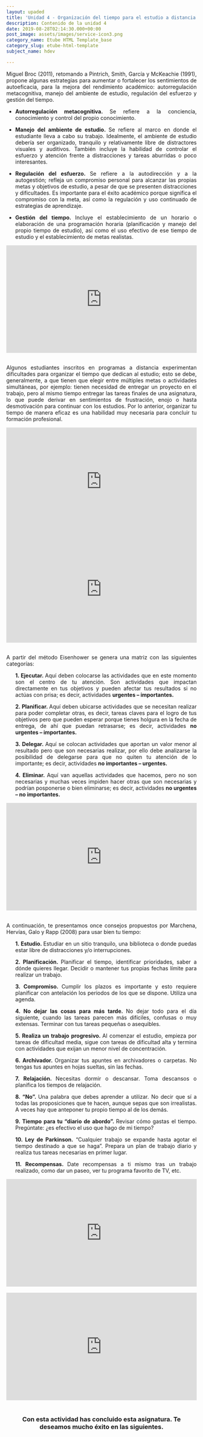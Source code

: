 ```yaml
---
layout: upaded
title: 'Unidad 4 - Organización del tiempo para el estudio a distancia'
description: Contenido de la unidad 4
date: 2019-08-28T02:14:30.000+00:00
post_image: assets/images/service-icon3.png
category_name: Etube HTML Template_base
category_slug: etube-html-template
subject_name: hdev

---
```

<p align="justify">Miguel Broc (2011), retomando a Pintrich, Smith, García y McKeachie (1991), propone algunas estrategias para aumentar o fortalecer los sentimientos de autoeficacia, para la mejora del rendimiento académico: autorregulación metacognitiva, manejo del ambiente de estudio, regulación del esfuerzo y gestión del tiempo.</p>
<ul class="unorder-list">
    <li><p align="justify"><b>Autorregulación metacognitiva. </b>Se refiere a la conciencia, conocimiento y control del propio conocimiento.</p></li> 
    <li><p align="justify"><b>Manejo  del  ambiente  de  estudio. </b>Se refiere al marco en donde el estudiante lleva a cabo su trabajo. Idealmente, el ambiente de estudio debería ser  organizado,  tranquilo  y  relativamente  libre  de distractores visuales y auditivos. También  incluye  la  habilidad  de  controlar el esfuerzo y atención frente a distracciones y tareas aburridas o poco interesantes. </p></li>
    <li><p align="justify"><b>Regulación del esfuerzo. </b>Se refiere a la autodirección y a la autogestión; refleja un compromiso personal para alcanzar las propias metas y objetivos de estudio, a pesar de que se presenten distracciones y dificultades. Es  importante para el éxito académico porque significa el compromiso con la meta, así como la regulación y uso continuado de estrategias de aprendizaje.</p></li>
    <li><p align="justify"><b>Gestión del tiempo. </b>Incluye el establecimiento de un horario o elaboración de una programación horaria (planificación y manejo del propio tiempo de estudio), así como el uso efectivo de ese tiempo de estudio y el establecimiento de metas realistas.</p> </li>
</ul>
<div style="width: 100%;"><div style="position: relative; padding-bottom: 56.25%; padding-top: 0; height: 0;"><iframe frameborder="0" width="1200px" height="675px" style="position: absolute; top: 0; left: 0; width: 100%; height: 100%;" src="https://view.genial.ly/5d697d4b6e51fb0fe2490828" type="text/html" allowscriptaccess="always" allowfullscreen="true" scrolling="yes" allownetworking="all"></iframe> </div> </div>
<br/>
<p align="justify">Algunos estudiantes inscritos en programas a distancia experimentan dificultades para organizar el tiempo que dedican al estudio; esto se debe, generalmente, a que tienen que elegir entre múltiples metas o actividades simultáneas, por ejemplo: tienen necesidad de entregar un proyecto en el trabajo, pero al mismo tiempo entregar las tareas finales de una asignatura, lo que puede derivar en sentimientos de frustración, enojo o hasta desmotivación para continuar con los estudios. Por lo anterior, organizar tu tiempo de manera eficaz es una habilidad muy necesaria para concluir tu formación profesional. </p>
<div style="width: 100%;"><div style="position: relative; padding-bottom: 56.25%; padding-top: 0; height: 0;"><iframe frameborder="0" width="1200px" height="675px" style="position: absolute; top: 0; left: 0; width: 100%; height: 100%;" src="https://view.genial.ly/5d69822c0e65690ffea4d984" type="text/html" allowscriptaccess="always" allowfullscreen="true" scrolling="yes" allownetworking="all"></iframe> </div> </div>
<div style="width: 100%;"><div style="position: relative; padding-bottom: 56.25%; padding-top: 0; height: 0;"><iframe frameborder="0" width="1200px" height="675px" style="position: absolute; top: 0; left: 0; width: 100%; height: 100%;" src="https://view.genial.ly/5d698935ac4b760fc12a2ede" type="text/html" allowscriptaccess="always" allowfullscreen="true" scrolling="yes" allownetworking="all"></iframe> </div> </div>
<br/>
<p align="justify">A partir del método Eisenhower se genera una matriz con las siguientes categorías: </p>
<ul class="unorder-list">
    <p align="justify"><b>1. Ejecutar. </b>Aquí deben colocarse las actividades que en este momento son el centro de tu atención. Son actividades que impactan directamente en tus objetivos y pueden afectar tus resultados si no actúas con prisa; es decir, actividades <b>urgentes – importantes.</b></p>
    <p align="justify"><b>2. Planificar. </b>Aquí deben ubicarse actividades que se necesitan realizar para poder completar otras, es decir, tareas claves para el logro de tus objetivos pero que pueden esperar porque tienes holgura en la fecha de entrega, de ahí que puedan retrasarse; es decir, actividades <b>no urgentes – importantes.</b></p>
    <p align="justify"><b>3. Delegar. </b>Aquí se colocan actividades que aportan un valor menor al resultado pero que son necesarias realizar, por ello debe analizarse la posibilidad de delegarse para que no quiten tu atención de lo importante; es decir, actividades <b>no importantes – urgentes.</b> </p>
    <p align="justify"><b>4. Eliminar. </b>Aquí van aquellas actividades que hacemos, pero no son necesarias y muchas veces impiden hacer otras que son necesarias y podrían posponerse o bien eliminarse; es decir, actividades <b>no urgentes – no importantes.</b> </p>
</ul>
 <div style="width: 100%;"><div style="position: relative; padding-bottom: 56.25%; padding-top: 0; height: 0;"><iframe frameborder="0" width="1200px" height="675px" style="position: absolute; top: 0; left: 0; width: 100%; height: 100%;" src="https://view.genial.ly/5d69993b9d7694105aae7c72" type="text/html" allowscriptaccess="always" allowfullscreen="true" scrolling="yes" allownetworking="all"></iframe> </div> </div>
<br/>
<p align="justify">A continuación, te presentamos once consejos propuestos por Marchena, Hervías, Galo y Rapp (2008) para usar bien tu tiempo: </p>
<ul class="unorder-list">
    <p align="justify"><b>1. Estudio. </b>Estudiar en un sitio tranquilo, una biblioteca o donde puedas estar libre de distracciones y/o interrupciones. </p>
    <p align="justify"><b>2. Planificación. </b>Planificar el tiempo, identificar prioridades, saber a dónde quieres llegar. Decidir o mantener tus propias fechas límite para realizar un trabajo.</p> 
    <p align="justify"><b>3. Compromiso. </b>Cumplir los plazos es importante y esto requiere planificar con antelación los periodos de los que se dispone. Utiliza una agenda.</p> 
    <p align="justify"><b>4. No dejar las cosas para más tarde. </b>No dejar todo para el día siguiente, cuando las tareas parecen más difíciles, confusas o muy extensas. Terminar con tus tareas pequeñas o asequibles.</p> 
    <p align="justify"><b>5. Realiza un trabajo progresivo. </b>Al comenzar el estudio, empieza por tareas de dificultad media, sigue con tareas de dificultad alta y termina con actividades que exijan un menor nivel de concentración.</p> 
    <p align="justify"><b>6. Archivador. </b>Organizar tus apuntes en archivadores o carpetas. No tengas tus apuntes en hojas sueltas, sin las fechas.</p>
    <p align="justify"><b>7. Relajación. </b>Necesitas dormir o descansar. Toma descansos o planifica los tiempos de relajación.</p> 
    <p align="justify"><b>8. “No”. </b>Una palabra que debes aprender a utilizar. No decir que sí a todas las proposiciones que te hacen, aunque sepas que son irrealistas. A veces hay que anteponer tu propio tiempo al de los demás.</p> 
    <p align="justify"><b>9. Tiempo para tu “diario de abordo”. </b>Revisar cómo gastas el tiempo. Pregúntate: ¿es efectivo el uso que hago de mi tiempo?</p> 
    <p align="justify"><b>10. Ley de Parkinson.</b> “Cualquier trabajo se expande hasta agotar el tiempo destinado a que se haga”. Prepara un plan de trabajo diario y realiza tus tareas necesarias en primer lugar.</p> 
    <p align="justify"><b>11. Recompensas. </b>Date recompensas a ti mismo tras un trabajo realizado, como dar un paseo, ver tu programa favorito de TV, etc.</p>
</ul>
<div style="width: 100%;"><div style="position: relative; padding-bottom: 56.25%; padding-top: 0; height: 0;"><iframe frameborder="0" width="1200px" height="675px" style="position: absolute; top: 0; left: 0; width: 100%; height: 100%;" src="https://view.genial.ly/5d6adcd3d705a10ff86588b8" type="text/html" allowscriptaccess="always" allowfullscreen="true" scrolling="yes" allownetworking="all"></iframe> </div> </div>
<br/>
<div style="width: 100%;"><div style="position: relative; padding-bottom: 56.25%; padding-top: 0; height: 0;"><iframe frameborder="0" width="1200px" height="675px" style="position: absolute; top: 0; left: 0; width: 100%; height: 100%;" src="https://view.genial.ly/5d6add9c6e51fb0fe2499367" type="text/html" allowscriptaccess="always" allowfullscreen="true" scrolling="yes" allownetworking="all"></iframe> </div> </div>
<br/>
<h3><p align="center"> Con esta actividad has concluido esta asignatura. Te deseamos mucho éxito en las siguientes.</p></h3>